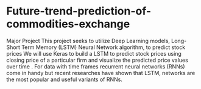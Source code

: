 # Future-trend-prediction-of-commodities-exchange
Major Project
This project seeks to utilize Deep Learning models, Long-Short Term Memory (LSTM) Neural Network algorithm, to predict stock prices
We will use Keras to build a LSTM to predict stock prices using closing price of a particular firm and visualize  the predicted price values over time .
For data with time frames recurrent neural networks (RNNs) come in handy but recent researches have shown that LSTM, networks are the most popular and useful variants of RNNs.
